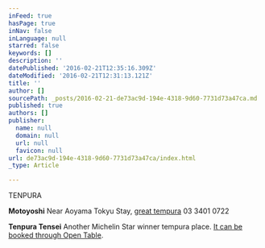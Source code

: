 ```yaml
---
inFeed: true
hasPage: true
inNav: false
inLanguage: null
starred: false
keywords: []
description: ''
datePublished: '2016-02-21T12:35:16.309Z'
dateModified: '2016-02-21T12:31:13.121Z'
title: ''
author: []
sourcePath: _posts/2016-02-21-de73ac9d-194e-4318-9d60-7731d73a47ca.md
published: true
authors: []
publisher:
  name: null
  domain: null
  url: null
  favicon: null
url: de73ac9d-194e-4318-9d60-7731d73a47ca/index.html
_type: Article

---
```

TENPURA 

**Motoyoshi**
Near Aoyama Tokyu Stay, [great tempura][0] 03 3401 0722 

**Tenpura Tensei**
Another Michelin Star winner tempura place. [It can be booked through Open Table][1].

[0]: null
[1]: http://www.opentable.jp/opentables.aspx?m=201&p=3&d=2013/04/06%2021:00:00&r=16100&t=rest&rp=opentables.aspx